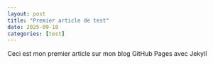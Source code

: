 ```yaml
---
layout: post
title: "Premier article de test"
date: 2025-09-10
categories: [test]
---
```


Ceci est mon premier article sur mon blog GitHub Pages avec Jekyll
